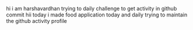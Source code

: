  hi i am harshavardhan  trying to daily challenge to get activity in github commit
 hii today i made food application
today and daily trying to maintain the github activity profile     
   
    
     
     
   
